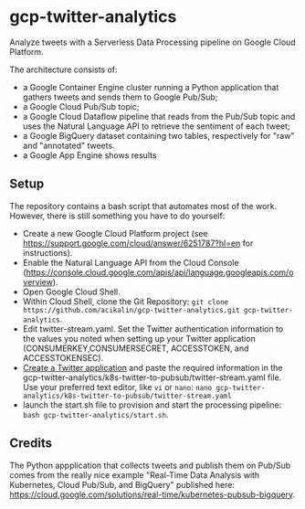 # gcp-twitter-analytics
Analyze tweets with a Serverless Data Processing pipeline on Google Cloud Platform.

The architecture consists of:
- a Google Container Engine cluster running a Python application that gathers tweets and sends them to Google Pub/Sub;
- a Google Cloud Pub/Sub topic;
- a Google Cloud Dataflow pipeline that reads from the Pub/Sub topic and uses the Natural Language API to retrieve the sentiment of each tweet;
- a Google BigQuery dataset containing two tables, respectively for "raw" and "annotated" tweets.
- a Google App Engine shows results

## Setup
The repository contains a bash script that automates most of the work. However, there is still something you have to do yourself:

- Create a new Google Cloud Platform project (see https://support.google.com/cloud/answer/6251787?hl=en for instructions).
- Enable the Natural Language API from the Cloud Console (https://console.cloud.google.com/apis/api/language.googleapis.com/overview).
- Open Google Cloud Shell.
- Within Cloud Shell, clone the Git Repository: `git clone https://github.com/acikalin/gcp-twitter-analytics.git gcp-twitter-analytics`.
- Edit twitter-stream.yaml. Set the Twitter authentication information to the values you noted when setting up your Twitter application (CONSUMERKEY,CONSUMERSECRET, ACCESSTOKEN, and ACCESSTOKENSEC).
- [Create a Twitter application](https://apps.twitter.com/app/new) and paste the required information in the gcp-twitter-analytics/k8s-twitter-to-pubsub/twitter-stream.yaml file. Use your preferred text editor, like `vi` or `nano`: `nano gcp-twitter-analytics/k8s-twitter-to-pubsub/twitter-stream.yaml`
- launch the start.sh file to provision and start the processing pipeline: `bash gcp-twitter-analytics/start.sh`.

## Credits
The Python appplication that collects tweets and publish them on Pub/Sub comes from the really nice example "Real-Time Data Analysis with Kubernetes, Cloud Pub/Sub, and BigQuery" published here: https://cloud.google.com/solutions/real-time/kubernetes-pubsub-bigquery.
